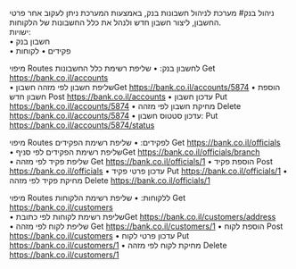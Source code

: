 ניהול בנק#
מערכת לניהול חשבונות בנק, באמצעות המערכת ניתן לעקוב אחר פרטי החשבון, ליצור חשבון חדש ולנהל את כלל החשבונות של הלקוחות.<br>
ישויות:<br>
•	חשבון בנק<br>
•	פקידים
•	לקוחות

מיפוי Routes  לחשבון בנק:
•	שליפת רשימת כלל החשבונות Get https://bank.co.il/accounts  
•	שליפת חשבון לפי מזהה חשבוןGet https://bank.co.il/accounts/5874 
•	הוספת חשבון חדש Post https://bank.co.il/accounts
•	עדכון חשבון Put https://bank.co.il/accounts/5874 
•	מחיקת חשבון לפי מזהה Delete https://bank.co.il/accounts/5874 
•	עדכון סטטוס חשבון: Put https://bank.co.il/accounts/5874/status

מיפוי Routes  לפקידים:
•	שליפת רשימת הפקידים Get https://bank.co.il/officials  
•	שליפת רשימת הפקידים לפי סניףGet https://bank.co.il/officials/branch  
•	שליפת פקיד לפי מזהה Get https://bank.co.il/officials/1
•	הוספת פקיד Post https://bank.co.il/officials
•	עדכון פרטי פקיד Put https://bank.co.il/officials/1
•	מחיקת פקיד לפי מזהה Delete https://bank.co.il/officials/1

מיפוי Routes  ללקוחות:
•	שליפת רשימת הלקוחות Get https://bank.co.il/customers  
•	שליפת רשימת לקוחות לפי כתובתGet https://bank.co.il/customers/address  
•	שליפת לקוח לפי מזהה Get https://bank.co.il/customers/1
•	הוספת לקוח Post https://bank.co.il/customers
•	עדכון פרטי לקוח Put https://bank.co.il/customers/1
•	מחיקת לקוח לפי מזהה Delete https://bank.co.il/customers/1
